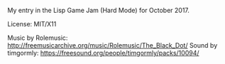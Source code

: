 My entry in the Lisp Game Jam (Hard Mode) for October 2017.

License: MIT/X11

Music by Rolemusic: <http://freemusicarchive.org/music/Rolemusic/The_Black_Dot/>
Sound by timgormly: <https://freesound.org/people/timgormly/packs/10094/>

